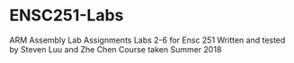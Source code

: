 # ENSC251-Labs
ARM Assembly Lab Assignments
Labs 2-6 for Ensc 251
Written and tested by Steven Luu and Zhe Chen
Course taken Summer 2018 
